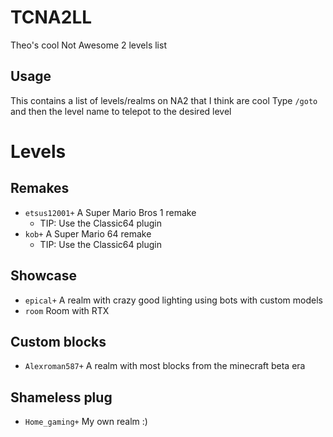 # TCNA2LL
Theo's cool Not Awesome 2 levels list
## Usage
This contains a list of levels/realms on NA2 that I think are cool
Type `/goto ` and then the level name to telepot to the desired level
# Levels
## Remakes
  - `etsus12001+` A Super Mario Bros 1 remake
    - TIP: Use the Classic64 plugin
  - `kob+` A Super Mario 64 remake
    - TIP: Use the Classic64 plugin
## Showcase
  - `epical+` A realm with crazy good lighting using bots with custom models
  - `room` Room with RTX
## Custom blocks
  - `Alexroman587+` A realm with most blocks from the minecraft beta era
## Shameless plug
 - `Home_gaming+` My own realm :)
